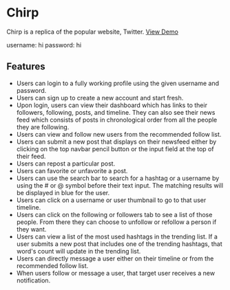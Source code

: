 # Chirp

Chirp is a replica of the popular website, Twitter.
[View Demo](https://coreysl-chirp.herokuapp.com/)


username: hi 
password: hi


Features
--------

* Users can login to a fully working profile using the given username and password.
* Users can sign up to create a new account and start fresh.
* Upon login, users can view their dashboard which has links to their followers, following, posts, and timeline. They can also see their news feed which consists of posts in chronological order from all the people they are following.
* Users can view and follow new users from the recommended follow list.
* Users can submit a new post that displays on their newsfeed either by clicking on the top navbar pencil button or the input field at the top of their feed.
* Users can repost a particular post.
* Users can favorite or unfavorite a post.
* Users can use the search bar to search for a hashtag or a username by using the # or @ symbol before their text input. The matching results will be displayed in blue for the user.
* Users can click on a username or user thumbnail to go to that user timeline.
* Users can click on the following or followers tab to see a list of those people. From there they can choose to unfollow or refollow a person if they want.
* Users can view a list of the most used hashtags in the trending list. If a user submits a new post that includes one of the trending hashtags, that word's count will update in the trending list.
* Users can directly message a user either on their timeline or from the recommended follow list.
* When users follow or message a user, that target user receives a new notification.

